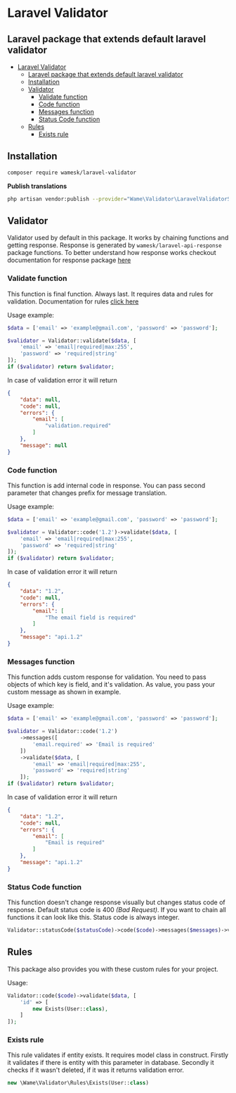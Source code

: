 # Laravel Validator

## Laravel package that extends default laravel validator

<!-- TOC -->
* [Laravel Validator](#laravel-validator)
  * [Laravel package that extends default laravel validator](#laravel-package-that-extends-default-laravel-validator)
  * [Installation](#installation)
  * [Validator](#validator)
    * [Validate function](#validate-function)
    * [Code function](#code-function)
    * [Messages function](#messages-function)
    * [Status Code function](#status-code-function)
  * [Rules](#rules)
    * [Exists rule](#exists-rule)
<!-- TOC -->

## Installation

```bash
composer require wamesk/laravel-validator
```

**Publish translations**

```bash
php artisan vendor:publish --provider="Wame\Validator\LaravelValidatorServiceProvider" --tag="translations"
```

## Validator

Validator used by default in this package.
It works by chaining functions and getting response.
Response is generated by `wamesk/laravel-api-response` package functions.
To better understand how response works checkout documentation for response package [here](https://github.com/wamesk/laravel-api-response)

### Validate function

This function is final function. Always last.
It requires data and rules for validation.
Documentation for rules [click here](https://laravel.com/docs/9.x/validation)

Usage example:

```php
$data = ['email' => 'example@gmail.com', 'password' => 'password'];

$validator = Validator::validate($data, [
    'email' => 'email|required|max:255',
    'password' => 'required|string'
]);
if ($validator) return $validator;
```

In case of validation error it will return

```json
{
    "data": null,
    "code": null,
    "errors": {
        "email": [
            "validation.required"
        ]
    },
    "message": null
}
```

### Code function

This function is add internal code in response.
You can pass second parameter that changes prefix for message translation.

Usage example:

```php
$data = ['email' => 'example@gmail.com', 'password' => 'password'];

$validator = Validator::code('1.2')->validate($data, [
    'email' => 'email|required|max:255',
    'password' => 'required|string'
]);
if ($validator) return $validator;
```

In case of validation error it will return

```json
{
    "data": "1.2",
    "code": null,
    "errors": {
        "email": [
            "The email field is required"
        ]
    },
    "message": "api.1.2"
}
```

### Messages function

This function adds custom response for validation.
You need to pass objects of which key is field, and it's validation.
As value, you pass your custom message as shown in example.

Usage example:

```php
$data = ['email' => 'example@gmail.com', 'password' => 'password'];

$validator = Validator::code('1.2')
    ->messages([
        'email.required' => 'Email is required'
    ])
    ->validate($data, [
        'email' => 'email|required|max:255',
        'password' => 'required|string'
    ]);
if ($validator) return $validator;
```

In case of validation error it will return

```json
{
    "data": "1.2",
    "code": null,
    "errors": {
        "email": [
            "Email is required"
        ]
    },
    "message": "api.1.2"
}
```

### Status Code function

This function doesn't change response visually but changes status code of response.
Default status code is 400 *(Bad Request)*.
If you want to chain all functions it can look like this.
Status code is always integer.

```php
Validator::statusCode($statusCode)->code($code)->messages($messages)->validate($data, $rules);
```

## Rules

This package also provides you with these custom rules for your project.

Usage:
```php
Validator::code($code)->validate($data, [
    'id' => [
        new Exists(User::class),
    ]
]);
```

### Exists rule

This rule validates if entity exists.
It requires model class in construct.
Firstly it validates if there is entity with this parameter in database.
Secondly it checks if it wasn't deleted, if it was it returns validation error.

```php
new \Wame\Validator\Rules\Exists(User::class)
```